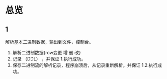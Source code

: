 # 总览

## 1

解析基本二进制数据，输出到文件，控制台。

1. 解析二进制数据{row变更 增 删 改}
2. 记录 （DDL） ，并保证 1.执行成功。
3. 保存二进制流的解析记录，程序崩溃后，从记录重新解析。并保证 1.2.执行成功。

